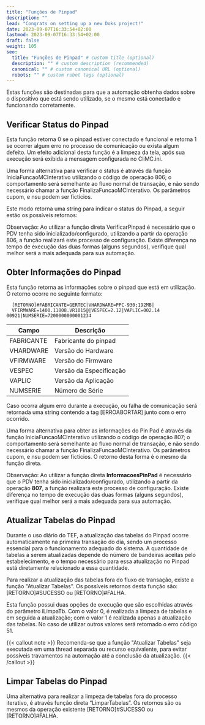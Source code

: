 ```yaml
---
title: "Funções de Pinpad"
description: ""
lead: "Congrats on setting up a new Doks project!"
date: 2023-09-07T16:33:54+02:00
lastmod: 2023-09-07T16:33:54+02:00
draft: false
weight: 105
seo:
  title: "Funções de Pinpad" # custom title (optional)
  description: "" # custom description (recommended)
  canonical: "" # custom canonical URL (optional)
  robots: "" # custom robot tags (optional)
---
```


Estas funções são destinadas para que a automação obtenha dados sobre o dispositivo que está sendo utilizado, se o mesmo está conectado e funcionando corretamente.

## Verificar Status do Pinpad

Esta função retorna 0 se o pinpad estiver conectado e funcional e retorna 1 se ocorrer algum erro no processo de comunicação ou exista algum defeito. Um efeito adicional desta função é a limpeza da tela, após sua execução será exibida a mensagem configurada no CliMC.ini.

Uma forma alternativa para verificar o status é através da função IniciaFuncaoMCInterativo utilizando o código de operação 806; o comportamento será semelhante ao fluxo normal de transação, e não sendo necessário chamar a função FinalizaFuncaoMCInterativo. Os parâmetros cupom, e nsu podem ser fictícios.

Este modo retorna uma string para indicar o status do Pinpad, a seguir estão os possíveis retornos:

Observação: Ao utilizar a função direta VerificarPinpad é necessário que o PDV tenha sido inicializado/configurado, utilizando a partir da operação 806, a função realizará este processo de configuração. Existe diferença no tempo de execução das duas formas (alguns segundos), verifique qual melhor será a mais adequada para sua automação.

## Obter Informações do Pinpad

Esta função retorna as informações sobre o pinpad que está em utilização. O retorno ocorre no seguinte formato:

```txt{title="Exemplo de Retorno"}
  [RETORNO]#FABRICANTE=GERTEC|VHARDWARE=PPC-930;192MB|
  VFIRMWARE=1400.11808.VR1015@|VESPEC=2.12|VAPLIC=002.14 00921|NUMSERIE=7200000000001234
```


| Campo      | Descrição               |
|------------|-------------------------|
| FABRICANTE | Fabricante do pinpad    |
| VHARDWARE  | Versão do Hardware      |
| VFIRMWARE  | Versão do Firmware      |
| VESPEC     | Versão da Especificação |
| VAPLIC     | Versão da Aplicação     |
| NUMSERIE   | Número de Série         |

Caso ocorra algum erro durante a execução, ou falha de comunicação será retornada uma string contendo a tag [ERROABORTAR] junto com o erro ocorrido.

Uma forma alternativa para obter as informações do Pin Pad é através da função IniciaFuncaoMCInterativo utilizando o código de operação 807; o comportamento será semelhante ao fluxo normal de transação, e não sendo necessário chamar a função FinalizaFuncaoMCInterativo. Os parâmetros cupom, e nsu podem ser fictícios. O retorno desta forma é o mesmo da função direta.

Observação: Ao utilizar a função direta **InformacoesPinPad** é necessário que o PDV tenha sido inicializado/configurado, utilizando a partir da operação **807**, a função realizará este processo de configuração. Existe diferença no tempo de execução das duas formas (alguns segundos), verifique qual melhor será a mais adequada para sua automação.

## Atualizar Tabelas do Pinpad

Durante o uso diário do TEF, a atualização das tabelas do Pinpad ocorre automaticamente na primeira transação do dia, sendo um processo essencial para o funcionamento adequado do sistema. A quantidade de tabelas a serem atualizadas depende do número de bandeiras aceitas pelo estabelecimento, e o tempo necessário para essa atualização no Pinpad está diretamente relacionado a essa quantidade.

Para realizar a atualização das tabelas fora do fluxo de transação, existe a função "Atualizar Tabelas". Os possíveis retornos desta função são:
[RETORNO]#SUCESSO ou [RETORNO]#FALHA.

Esta função possui duas opções de execução que são escolhidas através do parâmetro iLimpaTb. Com o valor 0, é realizada a limpeza de tabelas e em seguida a atualização; com o valor 1 é realizada apenas a atualização das tabelas. No caso de utilizar outros valores será retornado o erro código 51.

{{< callout note >}}
Recomenda-se que a função "Atualizar Tabelas" seja executada em uma thread separada ou recurso equivalente, para evitar possíveis travamentos na automação até a conclusão da atualização.
{{< /callout >}}

## Limpar Tabelas do Pinpad

Uma alternativa para realizar a limpeza de tabelas fora do processo iterativo, é através função direta “LimparTabelas”. Os retornos são os mesmos da operação existente [RETORNO]#SUCESSO ou [RETORNO]#FALHA.
